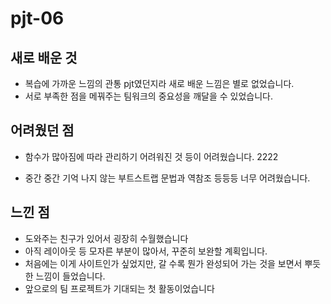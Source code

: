 # pjt-06

## 새로 배운 것

- 복습에 가까운 느낌의 관통 pjt였던지라 새로 배운 느낌은 별로 없었습니다.
- 서로 부족한 점을 메꿔주는 팀워크의 중요성을 깨달을 수 있었습니다.

## 어려웠던 점

- 함수가 많아짐에 따라 관리하기 어려워진 것 등이 어려웠습니다. 2222

- 중간 중간 기억 나지 않는 부트스트랩 문법과 역참조 등등등 너무 어려웠습니다.

## 느낀 점

- 도와주는 친구가 있어서 굉장히 수월했습니다
- 아직 레이아웃 등 모자른 부분이 많아서, 꾸준히 보완할 계획입니다.
- 처음에는 이게 사이트인가 싶었지만, 갈 수록 뭔가 완성되어 가는 것을 보면서 뿌듯한 느낌이 들었습니다.
- 앞으로의 팀 프로젝트가 기대되는 첫 활동이었습니다